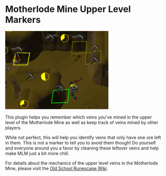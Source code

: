 # Motherlode Mine Upper Level Markers
![MLM Markers in Action](mlmmarkers.png)

This plugin helps you remember which veins you've mined in
the upper level of the Motherlode Mine as well as keep track
of veins mined by other players.

While not perfect, this will help you identify veins that only
have one ore left in them. This is not a marker to tell you to
avoid them though! Do yourself and everyone around you a favor
by cleaning these leftover veins and help make MLM just a bit
more chill.

For details about the mechanics of the upper level veins in the Motherlode Mine, please visit the
[Old School Runescape Wiki](https://oldschool.runescape.wiki/w/Motherlode_Mine#Upper_level).
